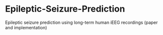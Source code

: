 # Epileptic-Seizure-Prediction
Epileptic seizure prediction using long-term human iEEG recordings (paper and implementation)
